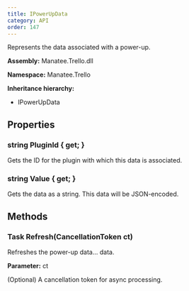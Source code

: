 ```yaml
---
title: IPowerUpData
category: API
order: 147
---
```


Represents the data associated with a power-up.

**Assembly:** Manatee.Trello.dll

**Namespace:** Manatee.Trello

**Inheritance hierarchy:**

- IPowerUpData

## Properties

### string PluginId { get; }

Gets the ID for the plugin with which this data is associated.

### string Value { get; }

Gets the data as a string. This data will be JSON-encoded.

## Methods

### Task Refresh(CancellationToken ct)

Refreshes the power-up data... data.

**Parameter:** ct

(Optional) A cancellation token for async processing.

